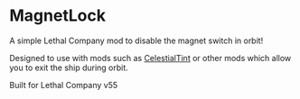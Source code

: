 # MagnetLock

A simple Lethal Company mod to disable the magnet switch in orbit!

Designed to use with mods such as [CelestialTint](https://thunderstore.io/c/lethal-company/p/sfDesat/Celestial_Tint/) or other mods which allow you to exit the ship during orbit.

Built for Lethal Company v55